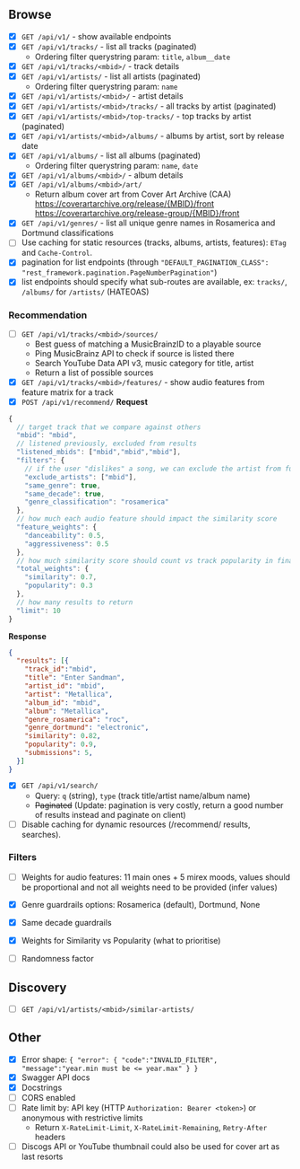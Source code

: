 ## Browse

- [x] `GET /api/v1/` - show available endpoints
- [x] `GET /api/v1/tracks/` - list all tracks (paginated)
  - Ordering filter querystring param: `title`, `album__date`
- [x] `GET /api/v1/tracks/<mbid>/` - track details
- [x] `GET /api/v1/artists/` - list all artists (paginated)
  - Ordering filter querystring param: `name`
- [x] `GET /api/v1/artists/<mbid>/` - artist details
- [x] `GET /api/v1/artists/<mbid>/tracks/` - all tracks by artist (paginated)
- [x] `GET /api/v1/artists/<mbid>/top-tracks/` - top tracks by artist (paginated)
- [x] `GET /api/v1/artists/<mbid>/albums/` - albums by artist, sort by release date
- [x] `GET /api/v1/albums/` - list all albums (paginated)
  - Ordering filter querystring param: `name`, `date`
- [x] `GET /api/v1/albums/<mbid>/` - album details
- [x] `GET /api/v1/albums/<mbid>/art/`
  - Return album cover art from Cover Art Archive (CAA) <br/>
  https://coverartarchive.org/release/{MBID}/front <br/>
  https://coverartarchive.org/release-group/{MBID}/front <br/>
- [x] `GET /api/v1/genres/` - list all unique genre names in Rosamerica and Dortmund classifications
- [ ] Use caching for static resources (tracks, albums, artists, features): `ETag` and `Cache-Control`.
- [x] pagination for list endpoints (through `"DEFAULT_PAGINATION_CLASS": "rest_framework.pagination.PageNumberPagination"`)
- [x] list endpoints should specify what sub-routes are available, ex: `tracks/`, `/albums/` for `/artists/` (HATEOAS)
 
### Recommendation

- [ ] `GET /api/v1/tracks/<mbid>/sources/`
  - Best guess of matching a MusicBrainzID to a playable source
  - Ping MusicBrainz API to check if source is listed there
  - Search YouTube Data API v3, music category for title, artist
  - Return a list of possible sources
- [x] `GET /api/v1/tracks/<mbid>/features/` - show audio features from feature matrix for a track
- [x] `POST /api/v1/recommend/`
**Request**
```js
{
  // target track that we compare against others
  "mbid": "mbid",
  // listened previously, excluded from results
  "listened_mbids": ["mbid","mbid","mbid"],
  "filters": { 
    // if the user "dislikes" a song, we can exclude the artist from future recommendations
    "exclude_artists": ["mbid"], 
    "same_genre": true,
    "same_decade": true,
    "genre_classification": "rosamerica"
  },
  // how much each audio feature should impact the similarity score
  "feature_weights": {
    "danceability": 0.5,
    "aggressiveness": 0.5
  },
  // how much similarity score should count vs track popularity in final scoring
  "total_weights": {
    "similarity": 0.7, 
    "popularity": 0.3
  },
  // how many results to return
  "limit": 10
}
```

**Response**
```json
{
  "results": [{
    "track_id":"mbid",
    "title": "Enter Sandman",
    "artist_id": "mbid",
    "artist": "Metallica",
    "album_id": "mbid",
    "album": "Metallica",
    "genre_rosamerica": "roc",
    "genre_dortmund": "electronic",
    "similarity": 0.82,
    "popularity": 0.9,
    "submissions": 5,
  }]
}
```
- [x] `GET /api/v1/search/`
  - Query: `q` (string), `type` (track title/artist name/album name)
  - <s>Paginated</s> (Update: pagination is very costly, return a good number of results instead and paginate on client)
- [ ] Disable caching for dynamic resources (/recommend/ results, searches).

### Filters
- [ ] Weights for audio features: 11 main ones + 5 mirex moods, values should be proportional and not all weights need to be provided (infer values)
- [x] Genre guardrails options: Rosamerica (default), Dortmund, None
- [x] Same decade guardrails
- [x] Weights for Similarity vs Popularity (what to prioritise)
- [ ] Randomness factor


## Discovery

- [ ] `GET /api/v1/artists/<mbid>/similar-artists/`

## Other
- [x] Error shape: `{ "error": { "code":"INVALID_FILTER", "message":"year.min must be <= year.max" } }`
- [x] Swagger API docs
- [x] Docstrings
- [ ] CORS enabled
- [ ] Rate limit by: API key (HTTP `Authorization: Bearer <token>`) or anonymous with restrictive limits
  - Return `X-RateLimit-Limit`, `X-RateLimit-Remaining`, `Retry-After` headers
- [ ] Discogs API or YouTube thumbnail could also be used for cover art as last resorts